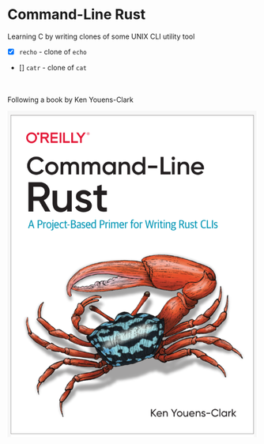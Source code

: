 # Command-Line Rust


Learning C by writing clones of some UNIX CLI utility tool

- [x] `recho` - clone of `echo`
- [] `catr` - clone of `cat`


<br>
<br>
Following a book by Ken Youens-Clark

![Command-Line Rust](./images/book.png)
